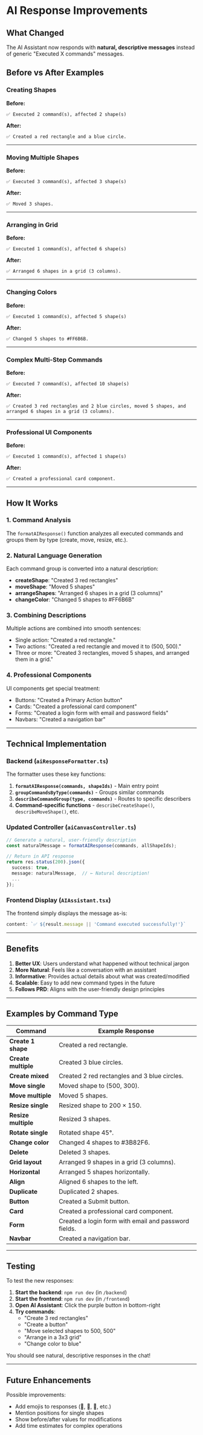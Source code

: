 # AI Response Improvements

## What Changed

The AI Assistant now responds with **natural, descriptive messages** instead of generic "Executed X commands" messages.

## Before vs After Examples

### Creating Shapes

**Before:**
```
✅ Executed 2 command(s), affected 2 shape(s)
```

**After:**
```
✅ Created a red rectangle and a blue circle.
```

---

### Moving Multiple Shapes

**Before:**
```
✅ Executed 3 command(s), affected 3 shape(s)
```

**After:**
```
✅ Moved 3 shapes.
```

---

### Arranging in Grid

**Before:**
```
✅ Executed 1 command(s), affected 6 shape(s)
```

**After:**
```
✅ Arranged 6 shapes in a grid (3 columns).
```

---

### Changing Colors

**Before:**
```
✅ Executed 1 command(s), affected 5 shape(s)
```

**After:**
```
✅ Changed 5 shapes to #FF6B6B.
```

---

### Complex Multi-Step Commands

**Before:**
```
✅ Executed 7 command(s), affected 10 shape(s)
```

**After:**
```
✅ Created 3 red rectangles and 2 blue circles, moved 5 shapes, and arranged 6 shapes in a grid (3 columns).
```

---

### Professional UI Components

**Before:**
```
✅ Executed 1 command(s), affected 1 shape(s)
```

**After:**
```
✅ Created a professional card component.
```

---

## How It Works

### 1. **Command Analysis**
The `formatAIResponse()` function analyzes all executed commands and groups them by type (create, move, resize, etc.).

### 2. **Natural Language Generation**
Each command group is converted into a natural description:
- **createShape**: "Created 3 red rectangles"
- **moveShape**: "Moved 5 shapes"
- **arrangeShapes**: "Arranged 6 shapes in a grid (3 columns)"
- **changeColor**: "Changed 5 shapes to #FF6B6B"

### 3. **Combining Descriptions**
Multiple actions are combined into smooth sentences:
- Single action: "Created a red rectangle."
- Two actions: "Created a red rectangle and moved it to (500, 500)."
- Three or more: "Created 3 rectangles, moved 5 shapes, and arranged them in a grid."

### 4. **Professional Components**
UI components get special treatment:
- Buttons: "Created a Primary Action button"
- Cards: "Created a professional card component"
- Forms: "Created a login form with email and password fields"
- Navbars: "Created a navigation bar"

---

## Technical Implementation

### Backend (`aiResponseFormatter.ts`)

The formatter uses these key functions:

1. **`formatAIResponse(commands, shapeIds)`** - Main entry point
2. **`groupCommandsByType(commands)`** - Groups similar commands
3. **`describeCommandGroup(type, commands)`** - Routes to specific describers
4. **Command-specific functions** - `describeCreateShape()`, `describeMoveShape()`, etc.

### Updated Controller (`aiCanvasController.ts`)

```typescript
// Generate a natural, user-friendly description
const naturalMessage = formatAIResponse(commands, allShapeIds);

// Return in API response
return res.status(200).json({
  success: true,
  message: naturalMessage,  // ← Natural description!
  ...
});
```

### Frontend Display (`AIAssistant.tsx`)

The frontend simply displays the message as-is:

```typescript
content: `✅ ${result.message || 'Command executed successfully!'}`
```

---

## Benefits

1. **Better UX**: Users understand what happened without technical jargon
2. **More Natural**: Feels like a conversation with an assistant
3. **Informative**: Provides actual details about what was created/modified
4. **Scalable**: Easy to add new command types in the future
5. **Follows PRD**: Aligns with the user-friendly design principles

---

## Examples by Command Type

| Command | Example Response |
|---------|------------------|
| **Create 1 shape** | Created a red rectangle. |
| **Create multiple** | Created 3 blue circles. |
| **Create mixed** | Created 2 red rectangles and 3 blue circles. |
| **Move single** | Moved shape to (500, 300). |
| **Move multiple** | Moved 5 shapes. |
| **Resize single** | Resized shape to 200 × 150. |
| **Resize multiple** | Resized 3 shapes. |
| **Rotate single** | Rotated shape 45°. |
| **Change color** | Changed 4 shapes to #3B82F6. |
| **Delete** | Deleted 3 shapes. |
| **Grid layout** | Arranged 9 shapes in a grid (3 columns). |
| **Horizontal** | Arranged 5 shapes horizontally. |
| **Align** | Aligned 6 shapes to the left. |
| **Duplicate** | Duplicated 2 shapes. |
| **Button** | Created a Submit button. |
| **Card** | Created a professional card component. |
| **Form** | Created a login form with email and password fields. |
| **Navbar** | Created a navigation bar. |

---

## Testing

To test the new responses:

1. **Start the backend**: `npm run dev` (in `/backend`)
2. **Start the frontend**: `npm run dev` (in `/frontend`)
3. **Open AI Assistant**: Click the purple button in bottom-right
4. **Try commands**:
   - "Create 3 red rectangles"
   - "Create a button"
   - "Move selected shapes to 500, 500"
   - "Arrange in a 3x3 grid"
   - "Change color to blue"

You should see natural, descriptive responses in the chat!

---

## Future Enhancements

Possible improvements:
- Add emojis to responses (📐, 🎨, 🔄, etc.)
- Mention positions for single shapes
- Show before/after values for modifications
- Add time estimates for complex operations


